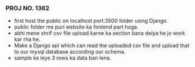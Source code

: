 ### PROJ NO. 1362 ###

- first host the public on localhost port:3500 folder using Django.
- public folder me puri website ka fontend part hoga.
- abhi mene shrif csv file upload karne ka section bana deiya he jo work kar rha he.
- Make a Django api which can read the uploaded csv file and upload that to our mysql database according our schema.
- sample ke leye 3 rows ka data ban lena.
